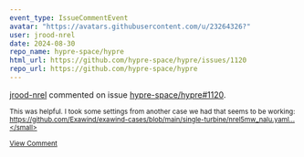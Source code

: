 ```yaml
---
event_type: IssueCommentEvent
avatar: "https://avatars.githubusercontent.com/u/23264326?"
user: jrood-nrel
date: 2024-08-30
repo_name: hypre-space/hypre
html_url: https://github.com/hypre-space/hypre/issues/1120
repo_url: https://github.com/hypre-space/hypre
---
```


<a href='https://github.com/jrood-nrel' target='_blank'>jrood-nrel</a> commented on issue <a href='https://github.com/hypre-space/hypre/issues/1120' target='_blank'>hypre-space/hypre#1120</a>.

<small>This was helpful. I took some settings from another case we had that seems to be working: https://github.com/Exawind/exawind-cases/blob/main/single-turbine/nrel5mw_nalu.yaml...</small>

<a href='https://github.com/hypre-space/hypre/issues/1120' target='_blank'>View Comment</a>
